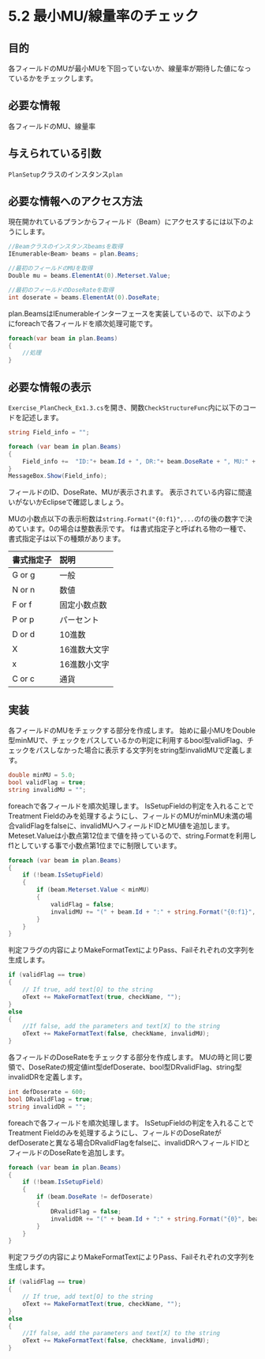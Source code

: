 # 5.2 最小MU/線量率のチェック

## 目的
各フィールドのMUが最小MUを下回っていないか、線量率が期待した値になっているかをチェックします。
## 必要な情報
各フィールドのMU、線量率
## 与えられている引数

`PlanSetup`クラスのインスタンス`plan`

## 必要な情報へのアクセス方法
現在開かれているプランからフィールド（Beam）にアクセスするには以下のようにします。
```csharp
//Beamクラスのインスタンスbeamsを取得
IEnumerable<Beam> beams = plan.Beams;

//最初のフィールドのMUを取得
Double mu = beams.ElementAt(0).Meterset.Value;

//最初のフィールドのDoseRateを取得
int doserate = beams.ElementAt(0).DoseRate;
```
plan.BeamsはIEnumerableインターフェースを実装しているので、以下のようにforeachで各フィールドを順次処理可能です。
```csharp
foreach(var beam in plan.Beams)
{
	//処理
}
```
## 必要な情報の表示
`Exercise_PlanCheck_Ex1.3.cs`を開き、関数`CheckStructureFunc`内に以下のコードを記述します。
```csharp
string Field_info = "";

foreach (var beam in plan.Beams)
{
	Field_info +=  "ID:"+ beam.Id + ", DR:"+ beam.DoseRate + ", MU:" + string.Format("{0:f1}", beam.Meterset.Value) + "\n";
}
MessageBox.Show(Field_info);
```
フィールドのID、DoseRate、MUが表示されます。
表示されている内容に間違いがないかEclipseで確認しましょう。

MUの小数点以下の表示桁数は`string.Format("{0:f1}",...`のfの後の数字で決めています。0の場合は整数表示です。
fは書式指定子と呼ばれる物の一種で、書式指定子は以下の種類があります。

| 書式指定子 | 説明 |
| :---- | :---- | 
| G or g | 一般 |
| N or n | 数値 |
| F or f | 固定小数点数 |
| P or p | パーセント |
| D or d | 10進数 |
| X | 16進数大文字 |
| x | 16進数小文字 |
| C or c | 通貨 |

## 実装
各フィールドのMUをチェックする部分を作成します。
始めに最小MUをDouble型minMUで、チェックをパスしているかの判定に利用するbool型validFlag、チェックをパスしなかった場合に表示する文字列をstring型invalidMUで定義します。
```csharp
double minMU = 5.0;
bool validFlag = true;
string invalidMU = "";
```

foreachで各フィールドを順次処理します。
IsSetupFieldの判定を入れることでTreatment Fieldのみを処理するようにし、フィールドのMUがminMU未満の場合validFlagをfalseに、invalidMUへフィールドIDとMU値を追加します。
Meteset.Valueは小数点第12位まで値を持っているので、string.Formatを利用しf1としていする事で小数点第1位までに制限しています。
```csharp
foreach (var beam in plan.Beams)
{
    if (!beam.IsSetupField)
    {
        if (beam.Meterset.Value < minMU)
        {
            validFlag = false;
            invalidMU += "(" + beam.Id + ":" + string.Format("{0:f1}", beam.Meterset.Value) + ")";
        }
    }
}
```

判定フラグの内容によりMakeFormatTextによりPass、Failそれぞれの文字列を生成します。
```csharp
if (validFlag == true)
{
    // If true, add text[O] to the string 
    oText += MakeFormatText(true, checkName, "");
}
else
{
    //If false, add the parameters and text[X] to the string 
    oText += MakeFormatText(false, checkName, invalidMU);
}
```

各フィールドのDoseRateをチェックする部分を作成します。
MUの時と同じ要領で、DoseRateの規定値int型defDoserate、bool型DRvalidFlag、string型invalidDRを定義します。
```csharp
int defDoserate = 600;
bool DRvalidFlag = true;
string invalidDR = "";
```

foreachで各フィールドを順次処理します。
IsSetupFieldの判定を入れることでTreatment Fieldのみを処理するようにし、フィールドのDoseRateがdefDoserateと異なる場合DRvalidFlagをfalseに、invalidDRへフィールドIDとフィールドのDoseRateを追加します。
```csharp
foreach (var beam in plan.Beams)
{
    if (!beam.IsSetupField)
    {
        if (beam.DoseRate != defDoserate)
        {
            DRvalidFlag = false;
            invalidDR += "(" + beam.Id + ":" + string.Format("{0}", beam.DoseRate) + ")";
        }
    }
}
```

判定フラグの内容によりMakeFormatTextによりPass、Failそれぞれの文字列を生成します。
```csharp
if (validFlag == true)
{
    // If true, add text[O] to the string 
    oText += MakeFormatText(true, checkName, "");
}
else
{
    //If false, add the parameters and text[X] to the string 
    oText += MakeFormatText(false, checkName, invalidMU);
}
```

